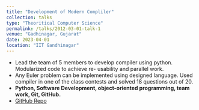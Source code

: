 ```yaml
---
title: "Development of Modern Compliler"
collection: talks
type: "Theoritical Computer Science"
permalink: /talks/2012-03-01-talk-1
venue: "Gadhinagar, Gujarat"
date: 2023-04-01
location: "IIT Gandhinagar"
---
```


- Lead the team of 5 members to develop compiler using python. Modularized code to achieve re-
usability and parallel work.
- Any Euler problem can be implemented using designed language. Used compiler in one of the class contests and solved 18 questions out of 20.
- **Python, Software Development, object-oriented programming, team work, Git, GitHub.**
- [GitHub Repo](https://github.com/Madhav-Kanda/Compiler-Project)

